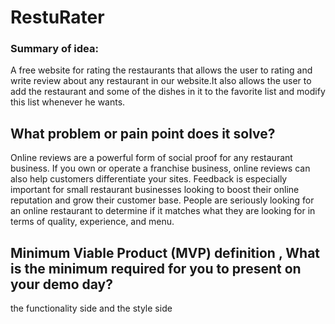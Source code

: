 # RestuRater


### Summary of idea:

A free website for rating the restaurants that allows the user to rating and write review about any restaurant in our website.It also allows the user to add the restaurant and some of the dishes in it to the favorite list and modify this list whenever he wants.

## What problem or pain point does it solve?

Online reviews are a powerful form of social proof for any restaurant business. If you own or operate a franchise business, online reviews can also help customers differentiate your sites.
Feedback is especially important for small restaurant businesses looking to boost their online reputation and grow their customer base.
People are seriously looking for an online restaurant to determine if it matches what they are looking for in terms of quality, experience, and menu.

## Minimum Viable Product (MVP) definition , What is the minimum required for you to present on your demo day?

the functionality side and the style side